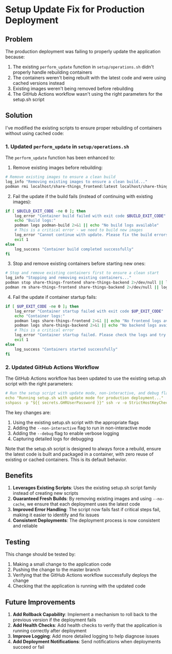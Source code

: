 # Setup Update Fix for Production Deployment

## Problem

The production deployment was failing to properly update the application because:

1. The existing `perform_update` function in `setup/operations.sh` didn't properly handle rebuilding containers
2. The containers weren't being rebuilt with the latest code and were using cached versions instead
3. Existing images weren't being removed before rebuilding
4. The GitHub Actions workflow wasn't using the right parameters for the setup.sh script

## Solution

I've modified the existing scripts to ensure proper rebuilding of containers without using cached code:

### 1. Updated `perform_update` in `setup/operations.sh`

The `perform_update` function has been enhanced to:

1. Remove existing images before rebuilding:
```bash
# Remove existing images to ensure a clean build
log_info "Removing existing images to ensure a clean build..."
podman rmi localhost/share-things_frontend:latest localhost/share-things_backend:latest 2>/dev/null || log_warning "No existing images to remove or removal failed"
```

2. Fail the update if the build fails (instead of continuing with existing images):
```bash
if [ $BUILD_EXIT_CODE -ne 0 ]; then
    log_error "Container build failed with exit code $BUILD_EXIT_CODE"
    echo "Build logs:"
    podman logs podman-build 2>&1 || echo "No build logs available"
    # This is a critical error - we need to build new images
    log_error "Cannot continue with update. Please fix the build errors and try again."
    exit 1
else
    log_success "Container build completed successfully"
fi
```

3. Stop and remove existing containers before starting new ones:
```bash
# Stop and remove existing containers first to ensure a clean start
log_info "Stopping and removing existing containers..."
podman stop share-things-frontend share-things-backend 2>/dev/null || log_warning "No containers to stop or stop failed"
podman rm share-things-frontend share-things-backend 2>/dev/null || log_warning "No containers to remove or removal failed"
```

4. Fail the update if container startup fails:
```bash
if [ $UP_EXIT_CODE -ne 0 ]; then
    log_error "Container startup failed with exit code $UP_EXIT_CODE"
    echo "Container logs:"
    podman logs share-things-frontend 2>&1 || echo "No frontend logs available"
    podman logs share-things-backend 2>&1 || echo "No backend logs available"
    # This is a critical error
    log_error "Container startup failed. Please check the logs and try again."
    exit 1
else
    log_success "Containers started successfully"
fi
```

### 2. Updated GitHub Actions Workflow

The GitHub Actions workflow has been updated to use the existing setup.sh script with the right parameters:

```yaml
# Run the setup script with update mode, non-interactive, and debug flags
echo "Running setup.sh with update mode for production deployment..."
sshpass -p "${{ secrets.GHRUserPassword }}" ssh -v -o StrictHostKeyChecking=no ${{ secrets.GHRUserName }}@${{ secrets.DeploymentServerIP }} "cd ~/share-things && bash -x ./setup.sh --update --non-interactive --debug 2>&1" | tee deployment-logs/deploy-$(date +%Y%m%d-%H%M%S).log
```

The key changes are:
1. Using the existing setup.sh script with the appropriate flags
2. Adding the `--non-interactive` flag to run in non-interactive mode
3. Adding the `--debug` flag to enable verbose logging
4. Capturing detailed logs for debugging

Note that the setup.sh script is designed to always force a rebuild, ensure the latest code is built and packaged in a container, with zero reuse of existing or cached containers. This is its default behavior.

## Benefits

1. **Leverages Existing Scripts**: Uses the existing setup.sh script family instead of creating new scripts
2. **Guaranteed Fresh Builds**: By removing existing images and using `--no-cache`, we ensure that each deployment uses the latest code
3. **Improved Error Handling**: The script now fails fast if critical steps fail, making it easier to identify and fix issues
4. **Consistent Deployments**: The deployment process is now consistent and reliable

## Testing

This change should be tested by:

1. Making a small change to the application code
2. Pushing the change to the master branch
3. Verifying that the GitHub Actions workflow successfully deploys the change
4. Checking that the application is running with the updated code

## Future Improvements

1. **Add Rollback Capability**: Implement a mechanism to roll back to the previous version if the deployment fails
2. **Add Health Checks**: Add health checks to verify that the application is running correctly after deployment
3. **Improve Logging**: Add more detailed logging to help diagnose issues
4. **Add Deployment Notifications**: Send notifications when deployments succeed or fail